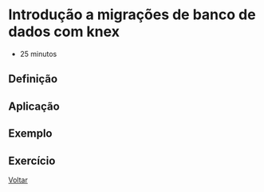 # Introdução a migrações de banco de dados com knex

- 25 minutos

## Definição

## Aplicação

## Exemplo

## Exercício

[Voltar](../README.md)